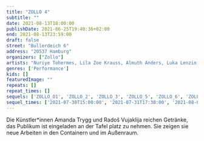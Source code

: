 ```yaml
---
title: "ZOLLO 4"
subtitle: ""
date: 2021-08-13T18:00:00
publishDate: 2021-06-25T19:40:36+02:00
end: 2021-08-13T23:59:00
draft: false
street: "Bullerdeich 6"
address: "20537 Hamburg"
organizers: ["Zollo"]
artists: "Nuriye Tohermes, Lila Zoe Krauss, Almuth Anders, Luka Lenzin, Jan Rasehorn, Leon Lechner. Daniel Möring"
genres: ['Performance']
kids: []
featuredImage: ""
repeats: []
repeat_times: []
sequels: ['ZOLLO_O1', 'ZOLLO_2', 'ZOLLO_3', 'ZOLLO_5', 'ZOLLO_6', 'ZOLLO_7']
sequel_times: ['2021-07-30T15:00:00', '2021-07-31T17:30:00', '2021-08-01T15:00:00', '2021-08-14T15:00:00', '2021-08-28T14:00:00', '2021-08-29T14:00:00']
---
```


Die Künstler\*innen Amanda Trygg und Radoš Vujaklija reichen Getränke, das Publikum ist eingeladen an der Tafel platz zu nehmen. Sie zeigen sie neue Arbeiten in den Containern und im Außenraum.